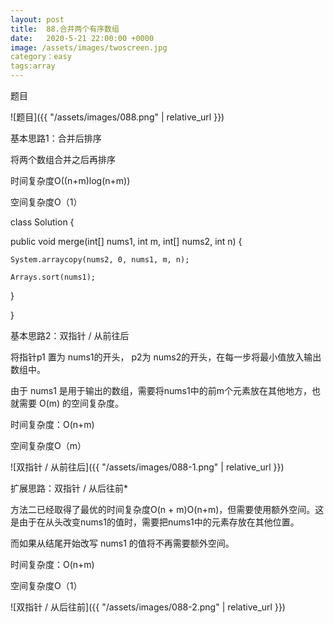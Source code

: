```yaml
---
layout: post
title:  88.合并两个有序数组
date:   2020-5-21 22:00:00 +0000
image: /assets/images/twoscreen.jpg
category：easy
tags:array
---
```

题目

![题目]({{ "/assets/images/088.png" | relative_url }})


基本思路1：合并后排序

将两个数组合并之后再排序

时间复杂度O((n+m)log(n+m))

空间复杂度O（1）

class Solution {

  public void merge(int[] nums1, int m, int[] nums2, int n) {
  
    System.arraycopy(nums2, 0, nums1, m, n);
	
    Arrays.sort(nums1);
	
  }
  
}



基本思路2：双指针 / 从前往后

将指针p1 置为 nums1的开头， p2为 nums2的开头，在每一步将最小值放入输出数组中。

由于 nums1 是用于输出的数组，需要将nums1中的前m个元素放在其他地方，也就需要 O(m) 的空间复杂度。


时间复杂度：O(n+m)

空间复杂度O（m）

![双指针 / 从前往后]({{ "/assets/images/088-1.png" | relative_url }})


扩展思路：双指针 / 从后往前*

方法二已经取得了最优的时间复杂度O(n + m)O(n+m)，但需要使用额外空间。这是由于在从头改变nums1的值时，需要把nums1中的元素存放在其他位置。

而如果从结尾开始改写 nums1 的值将不再需要额外空间。


时间复杂度：O(n+m)

空间复杂度O（1）

![双指针 / 从后往前]({{ "/assets/images/088-2.png" | relative_url }})



